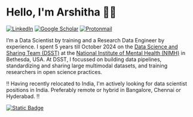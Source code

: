 # Hello, I'm Arshitha 👋🏽
[![LinkedIn](https://img.shields.io/badge/LinkedIn-%230077B5.svg?style=Social&logo=linkedin&logoColor=white)](https://www.linkedin.com/in/arshitha/)
[![Google Scholar](https://img.shields.io/badge/Google%20Scholar-4285F4?style=Social&logo=google-scholar&logoColor=white)](https://scholar.google.com/citations?user=ZAbI7VsAAAAJ) [![Protonmail](https://img.shields.io/badge/ProtonMail-8B89CC?style=Social&logo=protonmail&logoColor=white)](mailto:arshithab@proton.me)

I’m a Data Scientist by training and a Research Data Engineer by experience. I spent 5 years till October 2024 on the [Data Science and Sharing Team (DSST)](https://cmn.nimh.nih.gov/dsst) at the [National Institute of Mental Health (NIMH)](https://www.nimh.nih.gov/) in Bethesda, USA. At DSST, I focussed on building data pipelines, standardizing and sharing large multimodal datasets, and training researchers in open science practices. 

‼️ Having recently relocated to India, I'm actively looking for data scientist positions in India. Preferably remote or hybrid in Bangalore, Chennai or Hyderabad. ‼️

[![Static Badge](https://img.shields.io/badge/Download-R%C3%A9sum%C3%A9-green)](https://github.com/Arshitha/Arshitha/blob/main/CV.pdf)



